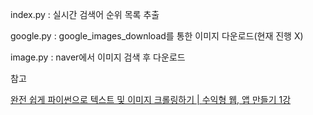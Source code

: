 index.py : 실시간 검색어 순위 목록 추출

google.py : google_images_download를 통한 이미지 다운로드(현재 진행 X)

image.py : naver에서 이미지 검색 후 다운로드

참고

[완전 쉽게 파이썬으로 텍스트 및 이미지 크롤링하기 | 수익형 웹, 앱 만들기 1강](https://youtu.be/ZTJjW7XuHIY)
